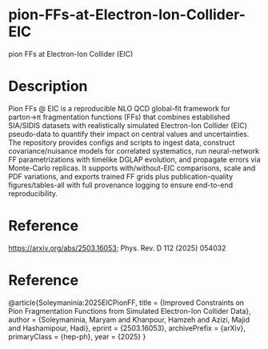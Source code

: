 # pion-FFs-at-Electron-Ion-Collider-EIC
pion FFs at Electron-Ion Collider (EIC)



# Description 

Pion FFs @ EIC is a reproducible NLO QCD global-fit framework for parton→π fragmentation functions (FFs) that combines established SIA/SIDIS datasets with realistically simulated Electron-Ion Collider (EIC) pseudo-data to quantify their impact on central values and uncertainties. The repository provides configs and scripts to ingest data, construct covariance/nuisance models for correlated systematics, run neural-network FF parametrizations with timelike DGLAP evolution, and propagate errors via Monte-Carlo replicas. It supports with/without-EIC comparisons, scale and PDF variations, and exports trained FF grids plus publication-quality figures/tables-all with full provenance logging to ensure end-to-end reproducibility.



# Reference

https://arxiv.org/abs/2503.16053; Phys. Rev. D 112 (2025) 054032 

# Reference

@article{Soleymaninia:2025EICPionFF,
  title   = {Improved Constraints on Pion Fragmentation Functions from Simulated Electron-Ion Collider Data},
  author  = {Soleymaninia, Maryam and Khanpour, Hamzeh and Azizi, Majid and Hashamipour, Hadi},
  eprint  = {2503.16053},
  archivePrefix = {arXiv},
  primaryClass  = {hep-ph},
  year    = {2025}
}

